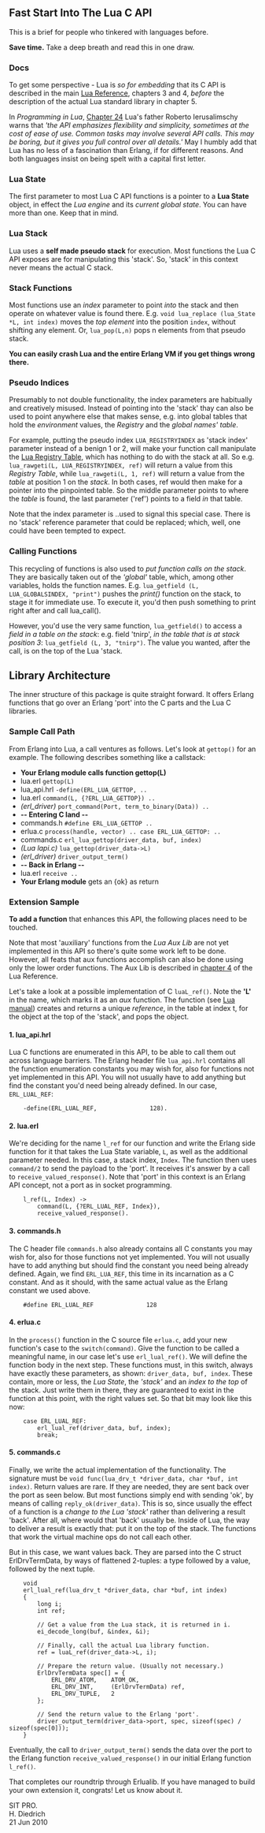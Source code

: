 ## Fast Start Into The Lua C API

This is a brief for people who tinkered with languages before.

**Save time.** Take a deep breath and read this in one draw.

### Docs

To get some perspective - Lua is *so for embedding* that its C API is described in the main
[Lua Reference](http://www.lua.org/manual/5.1/manual.html), chapters 3 and 4, *before* the description of the actual Lua standard library in chapter 5.

In *Programming in Lua*, [Chapter 24](http://www.lua.org/pil/24.html) Lua's father Roberto Ierusalimschy warns that
*'the API emphasizes flexibility and simplicity, sometimes at the cost of ease of use. Common
tasks may involve several API calls. This may be boring, but it gives you full control over
all details.'* May I humbly add that Lua has no less of a fascination than Erlang, if for
different reasons. And both languages insist on being spelt with a capital first letter.


### Lua State

The first parameter to most Lua C API functions is a pointer to a **Lua State** object, in
effect the *Lua engine* and its *current global state*. You can have more than one. Keep
that in mind.

### Lua Stack

Lua uses a **self made pseudo stack** for execution. Most functions the Lua C API exposes are
for manipulating this 'stack'. So, 'stack' in this context never means the actual C stack.  

### Stack Functions

Most functions use an *index* parameter to point *into* the stack and then operate on whatever
value is found there. E.g. `void lua_replace (lua_State *L, int index)` moves the *top
element* into the position `index`, without shifting any element. Or, `lua_pop(L,n)` pops
n elements from that pseudo stack. 

**You can easily crash Lua and the entire Erlang VM if you get things wrong there.**

### Pseudo Indices

Presumably to not double functionality, the index parameters are habitually and creatively
misused. Instead of pointing into the 'stack' thay can also be used to point anywhere
else that makes sense, e.g. into global tables that hold the *environment* values, the
*Registry* and the *global names' table*.

For example, putting the pseudo index `LUA_REGISTRYINDEX` as 'stack index' parameter
instead of a benign 1 or 2, will make your function call manipulate the [Lua Registry Table](http://www.lua.org/pil/27.3.1.html),
which has nothing to do with the stack at all. So e.g. `lua_rawgeti(L, LUA_REGISTRYINDEX, ref)`
will return a value from this *Registry Table*, while `lua_rawgeti(L, 1, ref)` will return
a value from the *table* at position 1 on the *stack*. In both cases, ref would then make
for a pointer into the pinpointed table. So the middle parameter points to where the *table* is
found, the last parameter ('ref') points to a field *in* that table.

Note that the index parameter is ..used to signal this special case. There is no 'stack'
reference parameter that could be replaced; which, well, one could have been tempted to expect.

### Calling Functions

This recycling of functions is also used to *put function calls on the stack*. They are basically
taken out of the *'global'* table, which,  among other variables, holds the function names.
E.g. `lua_getfield (L, LUA_GLOBALSINDEX, "print")` pushes the *print()* function on the stack,
to stage it for immediate use. To execute it, you'd then push something to print right after
 and call lua_call().

However, you'd use the very same function, `lua_getfield()` to access a *field in a table on
the stack*: e.g. field 'tnirp', *in the table that is at stack position 3*: `lua_getfield (L, 3, "tnirp")`. 
The value you wanted, after the call, is on the top of the Lua 'stack.


## Library Architecture

The inner structure of this package is quite straight forward. It offers Erlang functions
that go over an Erlang 'port' into the C parts and the Lua C libraries.


### Sample Call Path

From Erlang into Lua, a call ventures as follows. Let's look at `gettop()` for an example.
The following describes something like a callstack:

* **Your Erlang module calls function gettop(L)**
* lua.erl          `gettop(L)`
* lua_api.hrl      `-define(ERL_LUA_GETTOP, ..`
* lua.erl          `command(L, {?ERL_LUA_GETTOP}) ..`
* *(erl_driver)*   `port_command(Port, term_to_binary(Data)) ..`
* **-- Entering C land --**
* commands.h       `#define ERL_LUA_GETTOP ..`
* erlua.c          `process(handle, vector) .. case ERL_LUA_GETTOP: ..`
* commands.c       `erl_lua_gettop(driver_data, buf, index)`
* *(Lua lapi.c)*     `lua_gettop(driver_data->L)`
* *(erl_driver)*     `driver_output_term()`
* **-- Back in Erlang --**
* lua.erl          `receive ..`
* **Your Erlang module** gets an {ok} as return

### Extension Sample

**To add a function** that enhances this API, the following places need to be touched.

Note that most 'auxiliary' functions from the *Lua Aux Lib* are not yet implemented in this API so there's 
quite some work left to be done. However, all feats that aux functions accomplish can also be 
done using only the lower order functions. The Aux Lib is described in [chapter 4](http://www.lua.org/manual/5.1/manual.html#4) of the 
Lua Reference.

Let's take a look at a possible implementation of C `luaL_ref()`. 
Note the **'L'** in the name, which marks it as an *aux* function.
The function (see [Lua manual](http://www.lua.org/manual/5.1/manual.html#luaL_ref)) creates and returns a unique *reference*, 
in the table at index t, for the object at the top of the 'stack', and pops the object.

#### 1. lua_api.hrl
Lua C functions are enumerated in this API, to be able to call them out across language barriers.
The Erlang header file `lua_api.hrl` contains all the function enumeration constants you may wish
for, also for functions not yet implemented in this API. You will not usually have to add anything
but find the constant you'd need being already defined. In our case, `ERL_LUAL_REF`:

		-define(ERL_LUAL_REF,               128).

#### 2. lua.erl          	
We're deciding for the name `l_ref` for our function and write the Erlang side function for it
that takes the Lua State variable, `L`, as well as the additional parameter needed. In this case,
a stack index, `Index`. The function then uses `command/2` to send the payload to the 'port'.
It receives it's answer by a call to `receive_valued_response()`. Note that 'port' in this 
context is an Erlang API concept, not a port as in socket programming.  

		l_ref(L, Index) ->
 			command(L, {?ERL_LUAL_REF, Index}),
			receive_valued_response().


#### 3. commands.h
The C header file `commands.h` also already contains all C constants you may wish for, also 
for those functions not yet implemented. You will not usually have to add anything but should 
find the constant you need being already defined. Again, we find `ERL_LUA_REF`, this time in its
incarnation as a C constant. And as it should, with the same actual value as the Erlang
constant we used above.

		#define ERL_LUAL_REF               128

#### 4. erlua.c
In the `process()` function in the C source file `erlua.c`, add your new function's case to
the `switch(command)`. Give the function to be called a meaningful name, in our case let's
use `erl_lual_ref()`. We will define the function body in the next step. These functions must,
in this switch, always have exactly these parameters, as shown: `driver_data, buf, index`.
These contain, more or less, the *Lua State*, the *'stack'* and an *index to the top* of the
stack. Just write them in there, they are guaranteed to exist in the function at this point,
with the right values set. So that bit may look like this now:

		case ERL_LUAL_REF:
			erl_lual_ref(driver_data, buf, index);
			break;
		
#### 5. commands.c
Finally, we write the actual implementation of the functionality. The signature must be 
`void func(lua_drv_t *driver_data, char *buf, int index)`. Return values are rare. If they
are needed, they are sent back over the port as seen below. But most functions simply end 
with sending 'ok', by means of calling `reply_ok(driver_data)`. This is so, since  usually
the effect of a function is a *change to the Lua 'stack'* rather than delivering a result
'back'. After all, where would that 'back' usually be. Inside of Lua, the way to deliver
a result is exactly that: put it on the top of the stack. The functions that work the
virtual machine ops do not call each other.

But in this case, we want values back. They are parsed into the C struct ErlDrvTermData,
by ways of flattened 2-tuples: a type followed by a value, followed by the next tuple.

		void
		erl_lual_ref(lua_drv_t *driver_data, char *buf, int index)
		{
	 		long i;
	  		int ref;
	  
	 		// Get a value from the Lua stack, it is returned in i.
	 		ei_decode_long(buf, &index, &i);
	
	 		// Finally, call the actual Lua library function.
		  	ref = luaL_ref(driver_data->L, i);
	
			// Prepare the return value. (Usually not necessary.)
			ErlDrvTermData spec[] = {
	   			ERL_DRV_ATOM,    ATOM_OK,
				ERL_DRV_INT,     (ErlDrvTermData) ref,
	  			ERL_DRV_TUPLE,   2
	  		};
	  
	 		// Send the return value to the Erlang 'port'.
			driver_output_term(driver_data->port, spec, sizeof(spec) / sizeof(spec[0]));
		}


Eventually, the call to `driver_output_term()` sends the data over the port to the Erlang function
`receive_valued_response()` in our initial Erlang function `l_ref()`. 

That completes our roundtrip through Erlualib. If you have managed to build your own extension it, congrats! Let us know about it.

SIT PRO.  
H. Diedrich   
21 Jun 2010  
		
		

